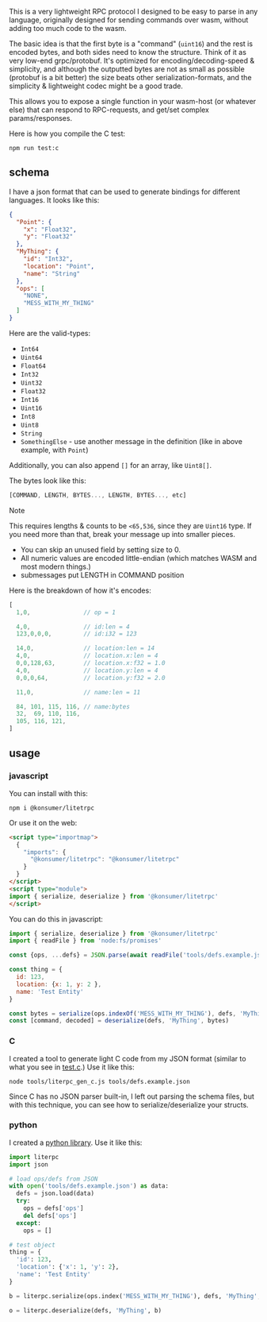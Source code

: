 This is a very lightweight RPC protocol I designed to be easy to parse in any language, originally designed for sending commands over wasm, without adding too much code to the wasm.

The basic idea is that the first byte is a "command" (`uint16`) and the rest is encoded bytes, and both sides need to know the structure. Think of it as very low-end grpc/protobuf. It's optimized for encoding/decoding-speed & simplicity, and although the outputted bytes are not as small as possible (protobuf is a bit better) the size beats other serialization-formats, and the simplicity & lightweight codec might be a good trade.

This allows you to expose a single function in your wasm-host (or whatever else) that can respond to RPC-requests, and get/set complex params/responses.

Here is how you compile the C test:

```
npm run test:c
```

## schema

I have a json format that can be used to generate bindings for different languages. It looks like this:

```json
{
  "Point": {
    "x": "Float32",
    "y": "Float32"
  },
  "MyThing": {
    "id": "Int32",
    "location": "Point",
    "name": "String"
  },
  "ops": [
    "NONE",
    "MESS_WITH_MY_THING"
  ]
}
```

Here are the valid-types:

- `Int64`
- `Uint64`
- `Float64`
- `Int32`
- `Uint32`
- `Float32`
- `Int16`
- `Uint16`
- `Int8`
- `Uint8`
- `String`
- `SomethingElse` - use another message in the definition (like in above example, with `Point`)

Additionally, you can also append `[]` for an array, like `Uint8[]`.

The bytes look like this:

```js
[COMMAND, LENGTH, BYTES..., LENGTH, BYTES..., etc]
```

> [!NOTE]
> This requires lengths & counts to be `<65,536`, since they are `Uint16` type. If you need more than that, break your message up into smaller pieces.

- You can skip an unused field by setting size to 0.
- All numeric values are encoded little-endian (which matches WASM and most modern things.)
- submessages put LENGTH in COMMAND position

Here is the breakdown of how it's encodes:

```js
[
  1,0,               // op = 1

  4,0,               // id:len = 4
  123,0,0,0,         // id:i32 = 123

  14,0,              // location:len = 14
  4,0,               // location.x:len = 4
  0,0,128,63,        // location.x:f32 = 1.0
  4,0,               // location.y:len = 4
  0,0,0,64,          // location.y:f32 = 2.0

  11,0,              // name:len = 11

  84, 101, 115, 116, // name:bytes
  32,  69, 110, 116,
  105, 116, 121,
]
```

## usage

### javascript

You can install with this:

```
npm i @konsumer/litetrpc
```

Or use it on the web:

```html
<script type="importmap">
  {
    "imports": {
      "@konsumer/litetrpc": "@konsumer/litetrpc"
    }
  }
</script>
<script type="module">
import { serialize, deserialize } from '@konsumer/litetrpc'
</script>
```

You can do this in javascript:

```js
import { serialize, deserialize } from '@konsumer/litetrpc'
import { readFile } from 'node:fs/promises'

const {ops, ...defs} = JSON.parse(await readFile('tools/defs.example.json', 'utf8'))

const thing = {
  id: 123,
  location: {x: 1, y: 2 },
  name: 'Test Entity'
}

const bytes = serialize(ops.indexOf('MESS_WITH_MY_THING'), defs, 'MyThing', thing)
const [command, decoded] = deserialize(defs, 'MyThing', bytes)
```

### C

I created a tool to generate light C code from my JSON format (similar to what you see in [test.c](tools/test.c).) Use it like this:

```
node tools/literpc_gen_c.js tools/defs.example.json
```

Since C has no JSON parser built-in, I left out parsing the schema files, but with this technique, you can see how to serialize/deserialize your structs.

### python

I created a [python library](literpc.py). Use it like this:

```py
import literpc
import json

# load ops/defs from JSON
with open('tools/defs.example.json') as data:
  defs = json.load(data)
  try:
    ops = defs['ops']
    del defs['ops']
  except:
    ops = []

# test object
thing = {
  'id': 123,
  'location': {'x': 1, 'y': 2},
  'name': 'Test Entity'
}

b = literpc.serialize(ops.index('MESS_WITH_MY_THING'), defs, 'MyThing', thing)

o = literpc.deserialize(defs, 'MyThing', b)
```
